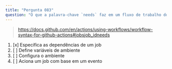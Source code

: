 ```yaml
---
title: "Pergunta 083"
question: "O que a palavra-chave `needs` faz em um fluxo de trabalho do GitHub Actions?"
---
```



> https://docs.github.com/en/actions/using-workflows/workflow-syntax-for-github-actions#jobsjob_idneeds
1. [x] Especifica as dependências de um job
1. [ ] Define variáveis de ambiente
1. [ ] Configura o ambiente
1. [ ] Aciona um job com base em um evento
